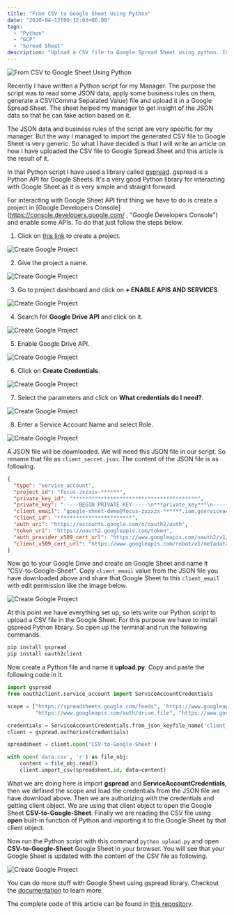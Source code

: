 ```yaml
---
title: "From CSV to Google Sheet Using Python"
date: "2020-04-12T00:12:03+06:00"
tags:
  - "Python"
  - "GCP"
  - "Spread Sheet"
description: "Upload a CSV file to Google Spread Sheet using python. In this article we have used a Python library gspread. gspread is a Python API for Google Sheets."
---
```


![From CSV to Google Sheet Using Python](csv_to_google_sheet.jpg "From CSV to Google Sheet Using Python")

Recently I have written a Python script for my Manager. The purpose the  script was to read some JSON data, apply some business rules on them, generate a CSV(Comma Separated Value) file and upload it in a Google Spread Sheet. The sheet helped my manager to get insight of the JSON data so that he can take action based on it.

The JSON data and business rules of the script are very specific for my manager. But the way I managed to import the generated CSV file to Google Sheet is very generic. So what I have decided is that I will write an article on how I have uploaded the CSV file to Google Spread Sheet and this article is the result of it.

In that Python script I have used a library called [gspread](https://gspread.readthedocs.io/en/latest/ "gspread"). gspread is a Python API for Google Sheets. It's a very good Python library for interacting with Google Sheet as it is very simple and straight forward.

For interacting with Google Sheet API first thing we have to do is create a project in [Google Developers Console](https://console.developers.google.com/ , "Google Developers Console") and enable some APIs. To do that just follow the steps below.

1. Click on [this link](https://console.developers.google.com/cloud-resource-manager, "Google Developers Console") to create a project.

![Create Google Project](0_create_project.jpg "Create Google Project")

2. Give the project a name.

![Create Google Project](1_project_name.jpg "Create Google Project")

3. Go to project dashboard and click on <strong>  + ENABLE APIS AND SERVICES</strong>.

![Create Google Project](2_enable_apis.jpg "Create Google Project")

4. Search for <strong>Google Drive API</strong> and click on it.

![Create Google Project](3_search_drive_api.jpg "Create Google Project")

5. Enable Google Drive API.

![Create Google Project](4_enable_drive_api.jpg "Create Google Project")

6. Click on <strong>Create Credentials</strong>.

![Create Google Project](5_create_credentials.jpg "Create Google Project")

7. Select the parameters and click on <strong>What credentials do I need?</strong>.

![Create Google Project](6_credential_type.jpg "Create Google Project")

8. Enter a Service Account Name and select Role.

![Create Google Project](7_get_credential_json.jpg "Create Google Project")

A JSON file will be downloaded. We will need this JSON file in our script. So rename that file as ```client_secret.json```. The content of the JSON file is as following.
```json
{
  "type": "service_account",
  "project_id": "focus-zxzxzx-******",
  "private_key_id": "****************************************",
  "private_key": "-----BEGIN PRIVATE KEY-----\n***private_key***\n-----END PRIVATE KEY-----\n",
  "client_email": "google-sheet-demo@focus-zxzxzx-******.iam.gserviceaccount.com",
  "client_id": "************************",
  "auth_uri": "https://accounts.google.com/o/oauth2/auth",
  "token_uri": "https://oauth2.googleapis.com/token",
  "auth_provider_x509_cert_url": "https://www.googleapis.com/oauth2/v1/certs",
  "client_x509_cert_url": "https://www.googleapis.com/robot/v1/metadata/x509/google-sheet-demo%40focus-zxzxzx-******.iam.gserviceaccount.com"
}
```
Now go to your Google Drive and create an Google Sheet and name it "CSV-to-Google-Sheet". Copy ```client_email``` value from the JSON file you have downloaded above and share that Google Sheet to this ```client_email``` with edit permission like the image below.

![Create Google Project](8_share_sheet.jpg "Create Google Project")

At this point we have everything set up, so lets write our Python script to upload a CSV file in the Google Sheet. For this purpose we have to install gspread Python library. So open up the terminal and run the following commands.
```bash
pip install gspread
pip install oauth2client
```

Now create a Python file and name it <strong>upload.py</strong>. Copy and paste the following code in it.
```python
import gspread
from oauth2client.service_account import ServiceAccountCredentials

scope = ["https://spreadsheets.google.com/feeds", 'https://www.googleapis.com/auth/spreadsheets',
         "https://www.googleapis.com/auth/drive.file", "https://www.googleapis.com/auth/drive"]

credentials = ServiceAccountCredentials.from_json_keyfile_name('client_secret.json', scope)
client = gspread.authorize(credentials)

spreadsheet = client.open('CSV-to-Google-Sheet')

with open('data.csv', 'r') as file_obj:
    content = file_obj.read()
    client.import_csv(spreadsheet.id, data=content)
```

What we are doing here is import <strong>gspread</strong> and <strong>ServiceAccountCredentials</strong>, then we defined the scope and load the credentials from the JSON file we have download above. Then we are authorizing with the credentials and getting client object. We are using that client object to open the Google Sheet <strong>CSV-to-Google-Sheet</strong>. Finally we are reading the CSV file using <strong>open</strong> built-in function of Python and importing it to the Google Sheet by that client object. 

Now run the Python script with this command ```python upload.py``` and open <strong>CSV-to-Google-Sheet</strong> Google Sheet in your browser. You will see that your Google Sheet is updated with the content of the CSV file as following.

![Create Google Project](9_after_upload.jpg "Create Google Project")

You can do more stuff with Google Sheet using gspread library. Checkout the [documentation](https://gspread.readthedocs.io/en/latest/ "gspread") to learn more.

The complete code of this article can be found in [this repository](https://github.com/nahidsaikat/CSV-to-Google-Sheet "GitHub").
